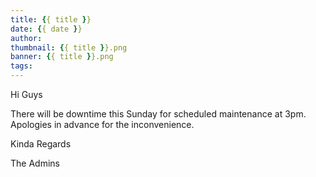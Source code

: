 ```yaml
---
title: {{ title }}
date: {{ date }}
author:
thumbnail: {{ title }}.png
banner: {{ title }}.png
tags:
---
```

Hi Guys

There will be downtime this Sunday for scheduled maintenance at 3pm.
Apologies in advance  for the inconvenience.

Kinda Regards

The Admins


